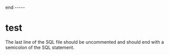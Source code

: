 end -----
# test
The last line of the SQL file should be uncommented and should end with a semicolon of the SQL statement.
